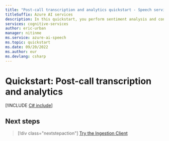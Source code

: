 ```yaml
---
title: "Post-call transcription and analytics quickstart - Speech service"
titleSuffix: Azure AI services
description: In this quickstart, you perform sentiment analysis and conversation summarization of call center transcriptions.
services: cognitive-services
author: eric-urban
manager: nitinme
ms.service: azure-ai-speech
ms.topic: quickstart
ms.date: 09/20/2022
ms.author: eur
ms.devlang: csharp
---
```


# Quickstart: Post-call transcription and analytics

[!INCLUDE [C# include](includes/quickstarts/call-center/csharp.md)]

## Next steps

> [!div class="nextstepaction"]
> [Try the Ingestion Client](ingestion-client.md)
